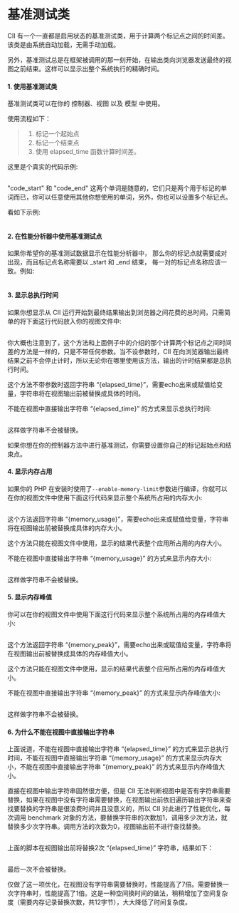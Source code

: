 # 基准测试类

CII 有一个一直都是启用状态的基准测试类，用于计算两个标记点之间的时间差。该类是由系统自动加载，无需手动加载。

另外，基准测试总是在框架被调用的那一刻开始，在输出类向浏览器发送最终的视图之前结束。这样可以显示出整个系统执行的精确时间。

#### 1. 使用基准测试类

基准测试类可以在你的 控制器、视图 以及 模型 中使用。

使用流程如下：

> 1. 标记一个起始点
> 2. 标记一个结束点
> 3. 使用 elapsed\_time 函数计算时间差。

这里是个真实的代码示例:

```

```

"code\_start" 和 "code\_end" 这两个单词是随意的，它们只是两个用于标记的单词而已，你可以任意使用其他你想使用的单词，另外，你也可以设置多个标记点。

看如下示例:

```

```

#### 2. 在性能分析器中使用基准测试点

如果你希望你的基准测试数据显示在性能分析器中， 那么你的标记点就需要成对出现，而且标记点名称需要以 \_start 和 \_end 结束， 每一对的标记点名称应该一致。例如:

```

```

#### 3. 显示总执行时间

如果你想显示从 CII 运行开始到最终结果输出到浏览器之间花费的总时间，只需简单的将下面这行代码放入你的视图文件中:

```

```

你大概也注意到了，这个方法和上面例子中的介绍的那个计算两个标记点之间时间差的方法是一样的，只是不带任何参数。当不设参数时，CII 在向浏览器输出最终结果之前不会停止计时，所以无论你在哪里使用该方法，输出的计时结果都是总执行时间。

这个方法不带参数时返回字符串 “{elapsed\_time}”，需要echo出来或赋值给变量，字符串将在视图输出前被替换成具体的时间。

不能在视图中直接输出字符串 “{elapsed\_time}” 的方式来显示总执行时间:

```

```

这样做字符串不会被替换。

如果你想在你的控制器方法中进行基准测试，你需要设置你自己的标记起始点和结束点。

#### 4. 显示内存占用

如果你的 PHP 在安装时使用了`--enable-memory-limit`参数进行编译，你就可以在你的视图文件中使用下面这行代码来显示整个系统所占用的内存大小:

```

```

这个方法返回字符串 “{memory\_usage}”，需要echo出来或赋值给变量，字符串将在视图输出前被替换成具体的内存大小。

这个方法只能在视图文件中使用，显示的结果代表整个应用所占用的内存大小。

不能在视图中直接输出字符串 “{memory\_usage}” 的方式来显示内存大小:

```

```

这样做字符串不会被替换。

#### 5. 显示内存峰值

你可以在你的视图文件中使用下面这行代码来显示整个系统所占用的内存峰值大小:

```

```

这个方法返回字符串 “{memory\_peak}”，需要echo出来或赋值给变量，字符串将在视图输出前被替换成具体的内存峰值大小。

这个方法只能在视图文件中使用，显示的结果代表整个应用所占用的内存峰值大小。

不能在视图中直接输出字符串 “{memory\_peak}” 的方式来显示内存峰值大小:

```

```

这样做字符串不会被替换。

#### 6. 为什么不能在视图中直接输出字符串

上面说道，不能在视图中直接输出字符串 “{elapsed\_time}” 的方式来显示总执行时间，不能在视图中直接输出字符串 “{memory\_usage}” 的方式来显示内存大小，不能在视图中直接输出字符串 “{memory\_peak}” 的方式来显示内存峰值大小。

直接在视图中输出字符串固然很方便，但是 CII 无法判断视图中是否有字符串需要替换，如果在视图中没有字符串需要替换，在视图输出前依旧遍历输出字符串来查找要替换的字符串是很浪费时间并且没意义的，所以 CII 对此进行了性能优化，每次调用 benchmark 对象的方法，要替换字符串的次数加1，调用多少次方法，就替换多少次字符串。调用方法的次数为0，视图输出前不进行查找替换。

```

```

上面的脚本在视图输出前将替换2次 “{elapsed\_time}” 字符串，结果如下：

```

```

最后一次不会被替换。

仅做了这一项优化，在视图没有字符串需要替换时，性能提高了7倍。需要替换一次字符串时，性能提高了1倍。这是一种空间换时间的做法，稍稍增加了空间复杂度（需要内存记录替换次数，共12字节），大大降低了时间复杂度。

